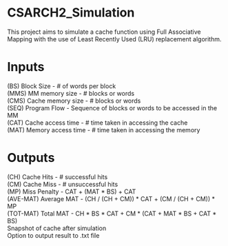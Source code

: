 # CSARCH2_Simulation

This project aims to simulate a cache function using Full Associative Mapping 
with the use of Least Recently Used (LRU) replacement algorithm.

# Inputs
(BS) Block Size           - # of words per block  
(MMS) MM memory size      - # blocks or words  
(CMS) Cache memory size   - # blocks or words  
(SEQ) Program Flow        - Sequence of blocks or words to be accessed in the MM  
(CAT) Cache access time   - # time taken in accessing the cache  
(MAT) Memory access time  - # time taken in accessing the memory  

# Outputs
(CH) Cache Hits        - # successful hits  
(CM) Cache Miss        - # unsuccessful hits  
(MP) Miss Penalty      - CAT + (MAT * BS) + CAT  
(AVE-MAT) Average MAT  - (CH / (CH + CM)) * CAT + (CM / (CH + CM)) * MP  
(TOT-MAT) Total MAT    - CH * BS * CAT + CM * (CAT + MAT * BS  + CAT * BS)  
Snapshot of cache after simulation  
Option to output result to .txt file  
